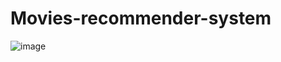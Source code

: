 # Movies-recommender-system


![image](https://github.com/SafreenaKH/Movies-recommender-system/assets/118797671/1fe76092-2346-4cc1-ba09-7b7679b25baa)
